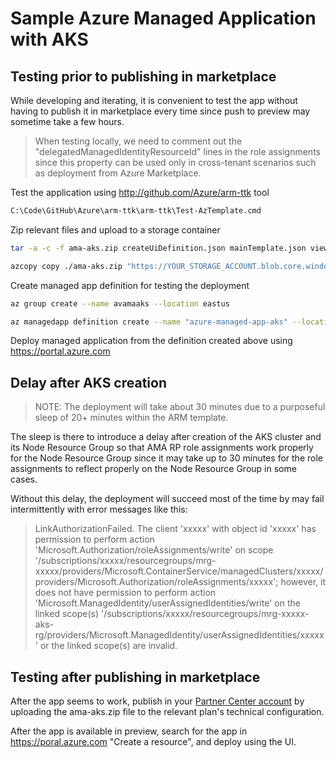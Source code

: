 # Sample Azure Managed Application with AKS

## Testing prior to publishing in marketplace

While developing and iterating, it is convenient to test the app without having to publish it in marketplace every time since push to preview may sometime take a few hours.

> When testing locally, we need to comment out the "delegatedManagedIdentityResourceId" lines in the role assignments since this property can be used only in cross-tenant scenarios such as deployment from Azure Marketplace.

Test the application using <http://github.com/Azure/arm-ttk> tool

```cmd
C:\Code\GitHub\Azure\arm-ttk\arm-ttk\Test-AzTemplate.cmd
```

Zip relevant files and upload to a storage container

```bash
tar -a -c -f ama-aks.zip createUiDefinition.json mainTemplate.json viewDefinition.json

azcopy copy ./ama-aks.zip "https://YOUR_STORAGE_ACCOUNT.blob.core.windows.net/YOUR_STORAGE_CONTAINER/ama-aks.zip?SHARED_ACCESS_SIGNATURE_WITH_WRITE_PERMISSION"
```

Create managed app definition for testing the deployment

```bash
az group create --name avamaaks --location eastus

az managedapp definition create --name "azure-managed-app-aks" --location eastus --resource-group avamaaks --lock-level ReadOnly --display-name "Azure Managed App AKS" --description "Azure Managed App AKS Example" --authorizations "YOUR_AAD_GROUP_PRINCIPAL_ID:b24988ac-6180-42a0-ab88-20f7382dd24c" --package-file-uri "https://YOUR_STORAGE_ACCOUNT.blob.core.windows.net/ama-aks/ama-aks.zip"
```

Deploy managed application from the definition created above using <https://portal.azure.com>

## Delay after AKS creation

> NOTE: The deployment will take about 30 minutes due to a purposeful sleep of 20+ minutes within the ARM template.

The sleep is there to introduce a delay after creation of the AKS cluster and its Node Resource Group so that AMA RP role assignments work properly for the Node Resource Group since it may take up to 30 minutes for the role assignments to reflect properly on the Node Resource Group in some cases.

Without this delay, the deployment will succeed most of the time by may fail intermittently with error messages like this:

> LinkAuthorizationFailed. The client 'xxxxx' with object id 'xxxxx' has permission to perform action 'Microsoft.Authorization/roleAssignments/write' on scope '/subscriptions/xxxxx/resourcegroups/mrg-xxxxx/providers/Microsoft.ContainerService/managedClusters/xxxxx/providers/Microsoft.Authorization/roleAssignments/xxxxx'; however, it does not have permission to perform action 'Microsoft.ManagedIdentity/userAssignedIdentities/write' on the linked scope(s) '/subscriptions/xxxxx/resourcegroups/mrg-xxxxx-aks-rg/providers/Microsoft.ManagedIdentity/userAssignedIdentities/xxxxx' or the linked scope(s) are invalid.

## Testing after publishing in marketplace

After the app seems to work, publish in your [Partner Center account](https://docs.microsoft.com/en-us/azure/azure-resource-manager/managed-applications/publish-marketplace-app) by uploading the ama-aks.zip file to the relevant plan's technical configuration.

After the app is available in preview, search for the app in <https://poral.azure.com> "Create a resource", and deploy using the UI.

